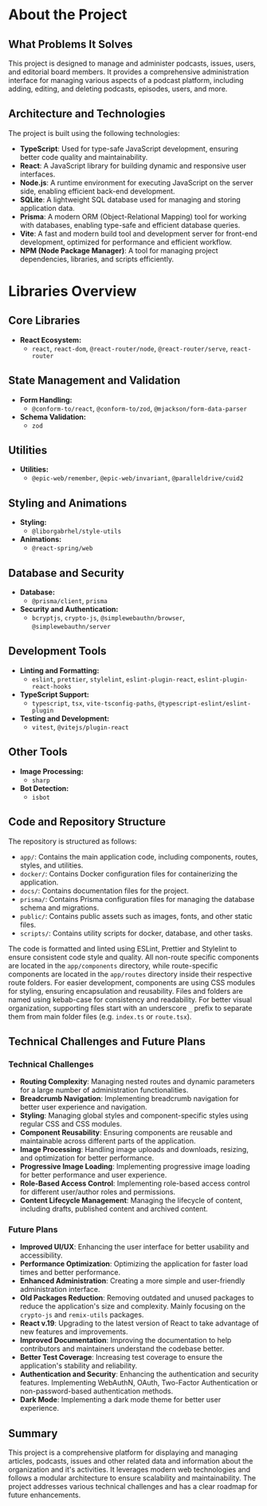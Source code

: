 # About the Project

## What Problems It Solves
This project is designed to manage and administer podcasts, issues, users, and editorial board members. It provides a comprehensive administration interface for managing various aspects of a podcast platform, including adding, editing, and deleting podcasts, episodes, users, and more.

## Architecture and Technologies
The project is built using the following technologies:
- **TypeScript**: Used for type-safe JavaScript development, ensuring better code quality and maintainability.
- **React**: A JavaScript library for building dynamic and responsive user interfaces.
- **Node.js**: A runtime environment for executing JavaScript on the server side, enabling efficient back-end development.
- **SQLite**: A lightweight SQL database used for managing and storing application data.
- **Prisma**: A modern ORM (Object-Relational Mapping) tool for working with databases, enabling type-safe and efficient database queries.
- **Vite**: A fast and modern build tool and development server for front-end development, optimized for performance and efficient workflow.
- **NPM (Node Package Manager)**: A tool for managing project dependencies, libraries, and scripts efficiently.

# Libraries Overview

## Core Libraries
- **React Ecosystem:**
    - `react`, `react-dom`, `@react-router/node`, `@react-router/serve`, `react-router`

## State Management and Validation
- **Form Handling:**
    - `@conform-to/react`, `@conform-to/zod`, `@mjackson/form-data-parser`
- **Schema Validation:**
    - `zod`

## Utilities
- **Utilities:**
    - `@epic-web/remember`, `@epic-web/invariant`, `@paralleldrive/cuid2`

## Styling and Animations
- **Styling:**
    - `@liborgabrhel/style-utils`
- **Animations:**
    - `@react-spring/web`

## Database and Security
- **Database:**
    - `@prisma/client`, `prisma`
- **Security and Authentication:**
    - `bcryptjs`, `crypto-js`, `@simplewebauthn/browser`, `@simplewebauthn/server`

## Development Tools
- **Linting and Formatting:**
    - `eslint`, `prettier`, `stylelint`, `eslint-plugin-react`, `eslint-plugin-react-hooks`
- **TypeScript Support:**
    - `typescript`, `tsx`, `vite-tsconfig-paths`, `@typescript-eslint/eslint-plugin`
- **Testing and Development:**
    - `vitest`, `@vitejs/plugin-react`

## Other Tools
- **Image Processing:**
    - `sharp`
- **Bot Detection:**
    - `isbot`


## Code and Repository Structure
The repository is structured as follows:
- `app/`: Contains the main application code, including components, routes, styles, and utilities.
- `docker/`: Contains Docker configuration files for containerizing the application.
- `docs/`: Contains documentation files for the project.
- `prisma/`: Contains Prisma configuration files for managing the database schema and migrations.
- `public/`: Contains public assets such as images, fonts, and other static files.
- `scripts/`: Contains utility scripts for docker, database, and other tasks.

The code is formatted and linted using ESLint, Prettier and Stylelint to ensure consistent code style and quality.
All non-route specific components are located in the `app/components` directory, while route-specific components are located in the `app/routes` directory inside their respective route folders.
For easier development, components are using CSS modules for styling, ensuring encapsulation and reusability.
Files and folders are named using kebab-case for consistency and readability. 
For better visual organization, supporting files start with an underscore `_` prefix to separate them from main folder files (e.g. `index.ts` or `route.tsx`).

## Technical Challenges and Future Plans
### Technical Challenges
- **Routing Complexity**: Managing nested routes and dynamic parameters for a large number of administration functionalities.
- **Breadcrumb Navigation**: Implementing breadcrumb navigation for better user experience and navigation.
- **Styling**: Managing global styles and component-specific styles using regular CSS and CSS modules.
- **Component Reusability**: Ensuring components are reusable and maintainable across different parts of the application.
- **Image Processing**: Handling image uploads and downloads, resizing, and optimization for better performance.
- **Progressive Image Loading**: Implementing progressive image loading for better performance and user experience.
- **Role-Based Access Control**: Implementing role-based access control for different user/author roles and permissions.
- **Content Lifecycle Management**: Managing the lifecycle of content, including drafts, published content and archived content.


### Future Plans
- **Improved UI/UX**: Enhancing the user interface for better usability and accessibility.
- **Performance Optimization**: Optimizing the application for faster load times and better performance.
- **Enhanced Administration**: Creating a more simple and user-friendly administration interface.
- **Old Packages Reduction**: Removing outdated and unused packages to reduce the application's size and complexity. Mainly focusing on the `crypto-js` and `remix-utils` packages.
- **React v.19**: Upgrading to the latest version of React to take advantage of new features and improvements.
- **Improved Documentation**: Improving the documentation to help contributors and maintainers understand the codebase better.
- **Better Test Coverage**: Increasing test coverage to ensure the application's stability and reliability.
- **Authentication and Security**: Enhancing the authentication and security features. Implementing WebAuthN, OAuth, Two-Factor Authentication or non-password-based authentication methods.
- **Dark Mode**: Implementing a dark mode theme for better user experience.

## Summary
This project is a comprehensive platform for displaying and managing articles, podcasts, issues and other related data and information about the organization and it's activities. 
It leverages modern web technologies and follows a modular architecture to ensure scalability and maintainability. 
The project addresses various technical challenges and has a clear roadmap for future enhancements.